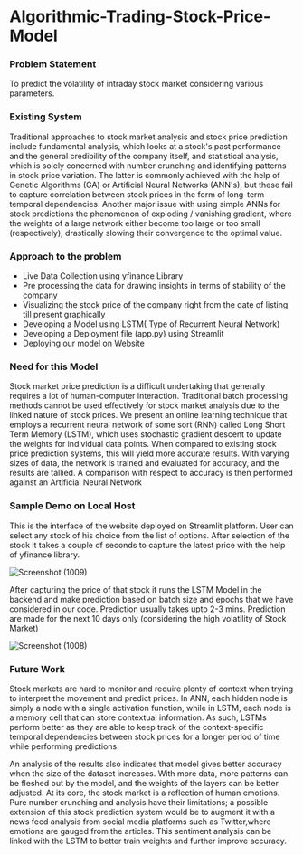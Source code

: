 # Algorithmic-Trading-Stock-Price-Model

### Problem Statement
To predict the volatility of intraday stock market considering various parameters.


### Existing System
Traditional approaches to stock market analysis and stock price prediction include fundamental analysis, which looks at a stock's past performance and the general credibility of the company itself, and statistical analysis, which is solely concerned with number crunching and identifying patterns in stock price variation. The latter is commonly achieved with the help of Genetic Algorithms (GA) or Artificial Neural Networks (ANN's), but these fail to capture correlation between stock prices in the form of long-term temporal dependencies. Another major issue with using simple ANNs for stock predictions the phenomenon of exploding / vanishing gradient, where the weights of a large network either become too large or too small (respectively), drastically slowing their convergence to the optimal value. 


### Approach to the problem
* Live Data Collection using yfinance Library
* Pre processing the data for drawing insights in terms of stability of the company
* Visualizing the stock price of the company right from the date of listing till present graphically
* Developing a Model using LSTM( Type of Recurrent Neural Network)
* Developing a Deployment file (app.py) using Streamlit
* Deploying our model on Website 

### Need for this Model
Stock market price prediction is a difficult undertaking that generally requires a lot of human-computer interaction. Traditional batch processing methods cannot be used effectively for stock market analysis due to the linked nature of stock prices. We present an online learning technique that employs a recurrent neural network of some sort (RNN) called Long Short Term Memory (LSTM), which uses stochastic gradient descent to update the weights for individual data points. When compared to existing stock price prediction systems, this will yield more accurate results. With varying sizes of data, the network is trained and evaluated for accuracy, and the results are tallied. A comparison with respect to accuracy is then performed against an Artificial Neural Network


### Sample Demo on Local Host

This is the interface of the website deployed on Streamlit platform. User can select any stock of his choice from the list of options. After selection of the stock it takes a couple of seconds to capture the latest price with the help of yfinance library.




![Screenshot (1009)](https://user-images.githubusercontent.com/69635604/125208680-9f062180-e2b1-11eb-903c-3b4cd2bf4f32.png)




After capturing the price of that stock it runs the LSTM Model in the backend and make prediction based on batch size and epochs that we have considered in our code. Prediction usually takes upto 2-3 mins. Prediction are made for the next 10 days only (considering the high volatility of Stock Market)




![Screenshot (1008)](https://user-images.githubusercontent.com/69635604/125208681-a2011200-e2b1-11eb-9585-be4936915e5c.png)




### Future Work
Stock markets  are  hard  to  monitor  and  require  plenty  of context when trying to interpret the movement and predict prices.  In  ANN,  each  hidden  node  is  simply  a  node  with  a single  activation  function,  while  in  LSTM,  each  node  is  a memory cell that can store contextual information. As such, LSTMs perform better as they are able to keep track of the context-specific   temporal   dependencies   between   stock prices for   a   longer   period   of   time   while   performing predictions. 

An  analysis  of  the  results  also  indicates  that model gives better accuracy when the size of the dataset increases. With  more  data,  more  patterns  can  be  fleshed  out  by  the model, and the weights of the layers can be better adjusted. At its  core,  the  stock  market  is  a  reflection  of  human emotions.  Pure number crunching and analysis  have  their limitations; a possible extension of this stock prediction system would be to augment it with a news feed analysis from social media platforms such as Twitter,where emotions are gauged from the articles. This sentiment analysis can be linked with the LSTM to better train weights and further improve accuracy. 




